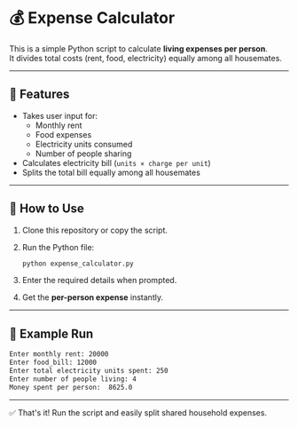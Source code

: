 # 💰 Expense Calculator

This is a simple Python script to calculate **living expenses per
person**.\
It divides total costs (rent, food, electricity) equally among all
housemates.

------------------------------------------------------------------------

## 📌 Features

-   Takes user input for:
    -   Monthly rent
    -   Food expenses
    -   Electricity units consumed
    -   Number of people sharing
-   Calculates electricity bill (`units × charge per unit`)
-   Splits the total bill equally among all housemates

------------------------------------------------------------------------

## 🚀 How to Use

1.  Clone this repository or copy the script.

2.  Run the Python file:

    ``` bash
    python expense_calculator.py
    ```

3.  Enter the required details when prompted.

4.  Get the **per-person expense** instantly.

------------------------------------------------------------------------

## 📝 Example Run

``` bash
Enter monthly rent: 20000
Enter food_bill: 12000
Enter total electricity units spent: 250
Enter number of people living: 4
Money spent per person:  8625.0
```

------------------------------------------------------------------------

✅ That's it! Run the script and easily split shared household expenses.
